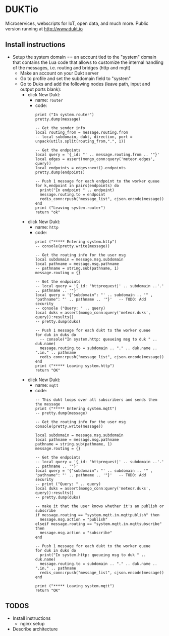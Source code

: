 # DUKTio
Microservices, webscripts for IoT, open data, and much more.
Public version running at http://www.dukt.io

## Install instructions
+ Setup the system domain == an account tied to the "system" domain that contains the Lua code that allows to customize the internal handling of the messages, i.e. routing and bridges (http and mqtt) 
    + Make an account on your Dukt server
    + Go to profile and set the subdomain field to "system"
    + Go to Duks and add the following nodes (leave path, input and output ports blank):
        + click New Dukt:
            + name: ```router```
            + code: 
                ```
                print ("In system.router")
                pretty.dump(message)
                
                -- Get the sender info
                local routing_from = message.routing.from
                -- local subdomain, dukt, direction, port = unpack(utils.split(routing_from,".", 1))
                
                -- Get the endpoints
                local query = '{_id: "' .. message.routing.from .. '"}'
                local edges = assert(mongo_conn:query('meteor.edges', query))
                local endpoints = edges:next().endpoints
                pretty.dump(endpoints)
                
                -- Push 1 message for each endpoint to the worker queue
                for k,endpoint in pairs(endpoints) do
                  print("In endpoint " .. endpoint)
                  message.routing.to = endpoint
                  redis_conn:rpush("message_list", cjson.encode(message))
                end
                print ("Leaving system.router")
                return "ok"
                ```
        + click New Dukt:
            + name: ```http```
            + code: 
                ```
                print ("***** Entering system.http")
                -- console(pretty.write(message))
                
                -- Get the routing info for the user msg
                local subdomain = message.msg.subdomain
                local pathname = message.msg.pathname
                -- pathname = string.sub(pathname, 1)
                message.routing = {}
                
                -- Get the endpoints
                -- local query = '{_id: "httprequest|' .. subdomain ..'.' .. pathname .. '"}'   
                local query = '{"subdomain": "' .. subdomain .. '" , "pathname": "' .. pathname .. '"}'   -- TODO: Add security
                -- console ("Query: " .. query)
                local duks = assert(mongo_conn:query('meteor.duks', query)):results()
                -- pretty.dump(duks)
                
                -- Push 1 message for each dukt to the worker queue
                for duk in duks do
                  -- console("In system.http: queueing msg to duk " .. duk.name)
                  message.routing.to = subdomain .. "." .. duk.name .. ".in." .. pathname
                  redis_conn:rpush("message_list", cjson.encode(message))
                end
                print ("***** Leaving system.http")
                return "OK"
                ```
        + click New Dukt:
            + name: ```mqtt```
            + code: 
                ```
                -- This dukt loops over all subscribers and sends them the message
                print ("***** Entering system.mqtt")
                -- pretty.dump(message)
                
                -- Get the routing info for the user msg
                console(pretty.write(message))
                
                local subdomain = message.msg.subdomain
                local pathname = message.msg.pathname
                pathname = string.sub(pathname, 1)
                message.routing = {}
                
                -- Get the endpoints
                -- local query = '{_id: "httprequest|' .. subdomain ..'.' .. pathname .. '"}'   
                local query = '{"subdomain": "' .. subdomain .. '" , "pathname": "' .. pathname .. '"}'   -- TODO: Add security
                -- print ("Query: " .. query)
                local duks = assert(mongo_conn:query('meteor.duks', query)):results()
                -- pretty.dump(duks)
                
                -- make it that the user knows whether it's an publish or subscribe
                if message.routing == "system.mqtt.in.mqttpublish" then
                  message.msg.action = "publish"
                elseif message.routing == "system.mqtt.in.mqttsubscribe" then
                  message.msg.action = "subscribe"  
                end
                
                -- Push 1 message for each dukt to the worker queue
                for duk in duks do
                  print("In system.http: queueing msg to duk " .. duk.name)
                  message.routing.to = subdomain .. "." .. duk.name .. ".in." .. pathname
                  redis_conn:rpush("message_list", cjson.encode(message))
                end
                
                print ("***** Leaving system.mqtt")
                return "OK"
                ```                
## TODOS

+ Install instructions
    + nginx setup
+ Describe architecture
